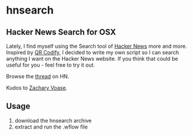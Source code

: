 hnsearch
========

Hacker News Search for OSX 
--------------------------

Lately, I find myself using the Search tool of [Hacker News](http://news.ycombinator.com) more and more. Inspired by [QR Codify](http://zacharyvoase.com/2013/03/06/qr-codify/), I decided to write my own script so I can search anything I want on the Hacker News website. If you think that could be useful for you - feel free to try it out. 

Browse the [thread](http://news.ycombinator.com/item?id=5331370) on HN.

Kudos to [Zachary Voase](http://zacharyvoase.com/).

Usage
-----
1. download the hnsearch archive
2. extract and run the .wflow file